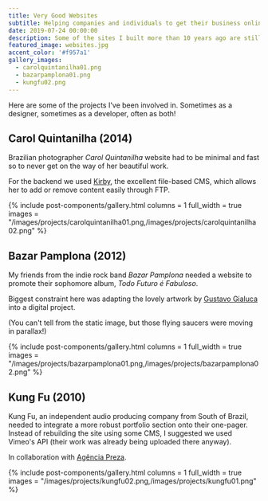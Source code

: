 ```yaml
---
title: Very Good Websites
subtitle: Helping companies and individuals to get their business online. Since 2005.
date: 2019-07-24 00:00:00
description: Some of the sites I built more than 10 years ago are still online! Is that a good thing? I don't know!
featured_image: websites.jpg
accent_color: '#f957a1'
gallery_images:
  - carolquintanilha01.png
  - bazarpamplona01.png
  - kungfu02.png
---
```


Here are some of the projects I've been involved in. Sometimes as a designer, sometimes as a developer, often as both!

## Carol Quintanilha (2014)

Brazilian photographer *Carol Quintanilha* website had to be minimal and fast so to never get on the way of her beautiful work.

For the backend we used [Kirby](https://getkirby.com), the excellent file-based CMS, which allows her to add or remove content easily through FTP.

{% include post-components/gallery.html
	columns = 1
	full_width = true
	images = "/images/projects/carolquintanilha01.png,/images/projects/carolquintanilha02.png"
%}

## Bazar Pamplona (2012)

My friends from the indie rock band *Bazar Pamplona* needed a website to promote their sophomore album, *Todo Futuro é Fabuloso*.

Biggest constraint here was adapting the lovely artwork by [Gustavo Gialuca](https://www.flickr.com/photos/gialuca/) into a digital project.

(You can't tell from the static image, but those flying saucers were moving in parallax!)

{% include post-components/gallery.html
	columns = 1
	full_width = true
	images = "/images/projects/bazarpamplona01.png,/images/projects/bazarpamplona02.png"
%}

## Kung Fu (2010)

Kung Fu, an independent audio producing company from South of Brazil, needed to integrate a more robust portfolio section onto their one-pager. Instead of rebuilding the site using some CMS, I suggested we used Vimeo's API (their work was already being uploaded there anyway).

In collaboration with [Agência Preza](https://twitter.com/moskito).

{% include post-components/gallery.html
	columns = 1
	full_width = true
	images = "/images/projects/kungfu02.png,/images/projects/kungfu01.png"
%}
